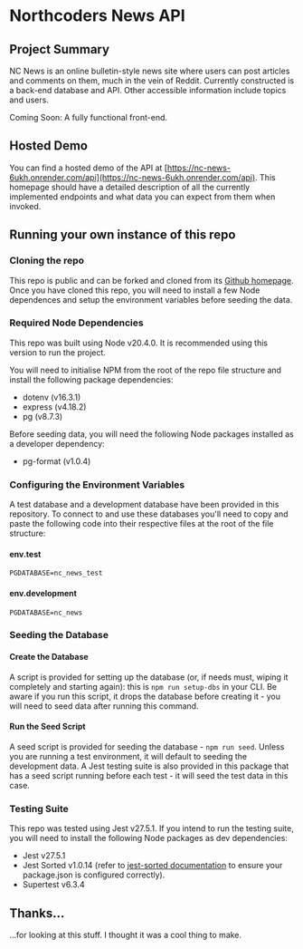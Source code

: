 # Northcoders News API

## Project Summary

NC News is an online bulletin-style news site where users can post articles and comments on them, much in the vein of Reddit. Currently constructed is a back-end database and API. Other accessible information include topics and users.

Coming Soon: A fully functional front-end.

## Hosted Demo

You can find a hosted demo of the API at [https://nc-news-6ukh.onrender.com/api](https://nc-news-6ukh.onrender.com/api). This homepage should have a detailed description of all the currently implemented endpoints and what data you can expect from them when invoked.

## Running your own instance of this repo

### Cloning the repo
This repo is public and can be forked and cloned from its [Github homepage](https://github.com/VenturingForth/nc-news). Once you have cloned this repo, you will need to install a few Node dependences and setup the environment variables before seeding the data.

### Required Node Dependencies
This repo was built using Node v20.4.0. It is recommended using this version to run the project.

You will need to initialise NPM from the root of the repo file structure and install the following package dependencies:
- dotenv (v16.3.1)
- express (v4.18.2)
- pg (v8.7.3)

Before seeding data, you will need the following Node packages installed as a developer dependency:
- pg-format (v1.0.4)

### Configuring the Environment Variables

A test database and a development database have been provided in this repository. To connect to and use these databases you'll need to copy and paste the following code into their respective files at the root of the file structure:

#### env.test
```PGDATABASE=nc_news_test```

#### env.development
```PGDATABASE=nc_news```

### Seeding the Database

#### Create the Database
A script is provided for setting up the database (or, if needs must, wiping it completely and starting again): this is ```npm run setup-dbs``` in your CLI. Be aware if you run this script, it drops the database before creating it - you will need to seed data after running this command.

#### Run the Seed Script
A seed script is provided for seeding the database - ```npm run seed```. Unless you are running a test environment, it will default to seeding the development data. A Jest testing suite is also provided in this package that has a seed script running before each test - it will seed the test data in this case.

### Testing Suite
This repo was tested using Jest v27.5.1. If you intend to run the testing suite, you will need to install the following Node packages as dev dependencies:
- Jest v27.5.1
- Jest Sorted v1.0.14 (refer to [jest-sorted documentation](https://www.npmjs.com/package/jest-sorted) to ensure your package.json is configured correctly).
- Supertest v6.3.4

## Thanks...
...for looking at this stuff. I thought it was a cool thing to make.
